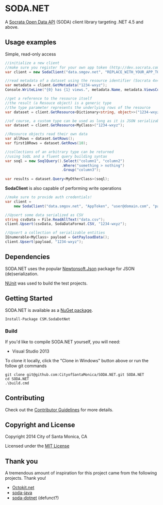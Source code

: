 # SODA.NET

A [Socrata Open Data API](http://dev.socrata.com) (SODA) client library targeting 
.NET 4.5 and above.

## Usage examples

Simple, read-only access

```c#
//initialize a new client
//make sure you register for your own app token (http://dev.socrata.com/register)
var client = new SodaClient("data.smgov.net", "REPLACE_WITH_YOUR_APP_TOKEN");

//read metadata of a dataset using the resource identifier (Socrata 4x4)
var metadata = client.GetMetadata("1234-wxyz");
Console.WriteLine("{0} has {1} views.", metadata.Name, metadata.ViewsCount);

//get a reference to the resource itself
//the result (a Resouce object) is a generic type
//the type parameter represents the underlying rows of the resource
var dataset = client.GetResource<Dictionary<string, object>>("1234-wxyz");

//of course, a custom type can be used as long as it is JSON serializable
var dataset = client.GetResource<MyClass>("1234-wxyz");

//Resource objects read their own data
var allRows = dataset.GetRows();
var first10Rows = dataset.GetRows(10);

//collections of an arbitrary type can be returned
//using SoQL and a fluent query building syntax
var soql = new SoqlQuery().Select("column1", "column2")
                          .Where("something > nothing")
                          .Group("column3");
                          
var results = dataset.Query<MyOtherClass>(soql);
```

**SodaClient** is also capable of performing write operations

```c#
//make sure to provide auth credentials!
var client = 
    new SodaClient("data.smgov.net", "AppToken", "user@domain.com", "password");

//Upsert some data serialized as CSV
string csvData = File.ReadAllText("data.csv");
client.Upsert(csvData, SodaDataFormat.CSV, "1234-wxyz");

//Upsert a collection of serializable entities
IEnumerable<MyClass> payload = GetPayloadData();
client.Upsert(payload, "1234-wxyz");
```

## Dependencies

SODA.NET uses the popular [Newtonsoft.Json](https://www.nuget.org/packages/Newtonsoft.Json/) 
package for JSON (de)serialization.

[NUnit](https://www.nuget.org/packages/NUnit/) was used to build the test projects.

## Getting Started

SODA.NET is available as a [NuGet package](https://www.nuget.org/packages/CSM.SodaDotNet/).

    Install-Package CSM.SodaDotNet

### Build

If you'd like to compile SODA.NET yourself, you will need:

  - Visual Studio 2013

To clone it locally, click the "Clone in Windows" button above or run the follow git commands

    git clone git@github.com:CityofSantaMonica/SODA.NET.git SODA.NET
    cd SODA.NET
    .\build.cmd

## Contributing

Check out the 
[Contributor Guidelines](https://github.com/CityOfSantaMonica/SODA.NET/blob/master/CONTRIBUTING.md) 
for more details.

## Copyright and License

Copyright 2014 City of Santa Monica, CA

Licensed under the 
[MIT License](https://github.com/CityOfSantaMonica/SODA.NET/blob/master/LICENSE.txt)

## Thank you

A tremendous amount of inspiration for this project came from the following projects. Thank you!

  - [Octokit.net](https://github.com/octokit/octokit.net)
  - [soda-java](https://github.com/socrata/soda-java/)
  - [soda-dotnet](https://github.com/socrata/soda-dotnet) (defunct?)
